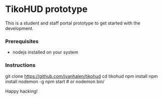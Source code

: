 # TikoHUD prototype

This is a student and staff portal prototype to get started with the development.

### Prerequisites

 - nodejs installed on your system

### Instructions 

git clone https://github.com/jvanhalen/tikohud
cd tikohud
npm install
npm install nodemon -g
npm start # or nodemon bin/

Happy hacking!